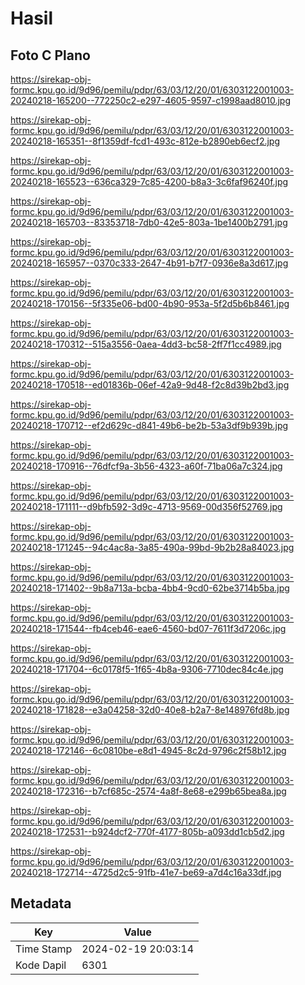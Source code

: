 # Hasil

## Foto C Plano

https://sirekap-obj-formc.kpu.go.id/9d96/pemilu/pdpr/63/03/12/20/01/6303122001003-20240218-165200--772250c2-e297-4605-9597-c1998aad8010.jpg

https://sirekap-obj-formc.kpu.go.id/9d96/pemilu/pdpr/63/03/12/20/01/6303122001003-20240218-165351--8f1359df-fcd1-493c-812e-b2890eb6ecf2.jpg

https://sirekap-obj-formc.kpu.go.id/9d96/pemilu/pdpr/63/03/12/20/01/6303122001003-20240218-165523--636ca329-7c85-4200-b8a3-3c6faf96240f.jpg

https://sirekap-obj-formc.kpu.go.id/9d96/pemilu/pdpr/63/03/12/20/01/6303122001003-20240218-165703--83353718-7db0-42e5-803a-1be1400b2791.jpg

https://sirekap-obj-formc.kpu.go.id/9d96/pemilu/pdpr/63/03/12/20/01/6303122001003-20240218-165957--0370c333-2647-4b91-b7f7-0936e8a3d617.jpg

https://sirekap-obj-formc.kpu.go.id/9d96/pemilu/pdpr/63/03/12/20/01/6303122001003-20240218-170156--5f335e06-bd00-4b90-953a-5f2d5b6b8461.jpg

https://sirekap-obj-formc.kpu.go.id/9d96/pemilu/pdpr/63/03/12/20/01/6303122001003-20240218-170312--515a3556-0aea-4dd3-bc58-2ff7f1cc4989.jpg

https://sirekap-obj-formc.kpu.go.id/9d96/pemilu/pdpr/63/03/12/20/01/6303122001003-20240218-170518--ed01836b-06ef-42a9-9d48-f2c8d39b2bd3.jpg

https://sirekap-obj-formc.kpu.go.id/9d96/pemilu/pdpr/63/03/12/20/01/6303122001003-20240218-170712--ef2d629c-d841-49b6-be2b-53a3df9b939b.jpg

https://sirekap-obj-formc.kpu.go.id/9d96/pemilu/pdpr/63/03/12/20/01/6303122001003-20240218-170916--76dfcf9a-3b56-4323-a60f-71ba06a7c324.jpg

https://sirekap-obj-formc.kpu.go.id/9d96/pemilu/pdpr/63/03/12/20/01/6303122001003-20240218-171111--d9bfb592-3d9c-4713-9569-00d356f52769.jpg

https://sirekap-obj-formc.kpu.go.id/9d96/pemilu/pdpr/63/03/12/20/01/6303122001003-20240218-171245--94c4ac8a-3a85-490a-99bd-9b2b28a84023.jpg

https://sirekap-obj-formc.kpu.go.id/9d96/pemilu/pdpr/63/03/12/20/01/6303122001003-20240218-171402--9b8a713a-bcba-4bb4-9cd0-62be3714b5ba.jpg

https://sirekap-obj-formc.kpu.go.id/9d96/pemilu/pdpr/63/03/12/20/01/6303122001003-20240218-171544--fb4ceb46-eae6-4560-bd07-7611f3d7206c.jpg

https://sirekap-obj-formc.kpu.go.id/9d96/pemilu/pdpr/63/03/12/20/01/6303122001003-20240218-171704--6c0178f5-1f65-4b8a-9306-7710dec84c4e.jpg

https://sirekap-obj-formc.kpu.go.id/9d96/pemilu/pdpr/63/03/12/20/01/6303122001003-20240218-171828--e3a04258-32d0-40e8-b2a7-8e148976fd8b.jpg

https://sirekap-obj-formc.kpu.go.id/9d96/pemilu/pdpr/63/03/12/20/01/6303122001003-20240218-172146--6c0810be-e8d1-4945-8c2d-9796c2f58b12.jpg

https://sirekap-obj-formc.kpu.go.id/9d96/pemilu/pdpr/63/03/12/20/01/6303122001003-20240218-172316--b7cf685c-2574-4a8f-8e68-e299b65bea8a.jpg

https://sirekap-obj-formc.kpu.go.id/9d96/pemilu/pdpr/63/03/12/20/01/6303122001003-20240218-172531--b924dcf2-770f-4177-805b-a093dd1cb5d2.jpg

https://sirekap-obj-formc.kpu.go.id/9d96/pemilu/pdpr/63/03/12/20/01/6303122001003-20240218-172714--4725d2c5-91fb-41e7-be69-a7d4c16a33df.jpg


## Metadata

| Key        | Value               |
| ---------- | ------------------- |
| Time Stamp | 2024-02-19 20:03:14 |
| Kode Dapil | 6301                |



